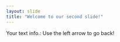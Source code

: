 ```yaml
---
layout: slide
title: "Welcome to our second slide!"
---
```

Your text info.:
Use the left arrow to go back!
